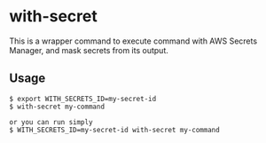 # with-secret

This is a wrapper command to execute command with AWS Secrets Manager, and mask secrets from its output.

## Usage

```console
$ export WITH_SECRETS_ID=my-secret-id
$ with-secret my-command

or you can run simply
$ WITH_SECRETS_ID=my-secret-id with-secret my-command
```
